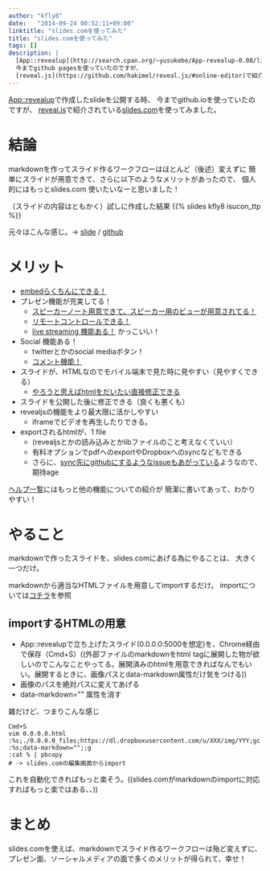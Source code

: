 ```yaml
---
author: "kfly8"
date:   "2014-09-24 00:52:11+09:00"
linktitle: "slides.comを使ってみた"
title: "slides.comを使ってみた"
tags: []
description: |
  [App::revealup](http://search.cpan.org/~yusukebe/App-revealup-0.08/lib/App/revealup.pm)で作成したslideを公開する時、
  今までgithub pagesを使っていたのですが、
  [reveal.js](https://github.com/hakimel/reveal.js/#online-editor)で紹介されているslides.comを使ってみました。
---
```


[App::revealup](http://search.cpan.org/~yusukebe/App-revealup-0.08/lib/App/revealup.pm)で作成したslideを公開する時、
今までgithub.ioを使っていたのですが、
[reveal.js](https://github.com/hakimel/reveal.js/#online-editor)で紹介されている[slides.com](http://slides.com/)を使ってみました。

# 結論
markdownを作ってスライド作るワークフローはほとんど（後述）変えずに
簡単にスライドが用意できて、さらに以下のようなメリットがあったので、
個人的にはもっとslides.com 使いたいなーと思いました！


（スライドの内容はともかく）試しに作成した結果
{{% slides kfly8 isucon_ttp %}}

元々はこんな感じ。->
[slide](http://kfly8.github.io/doc/2014-09-17_gotandapm/) /
[github](https://github.com/kfly8/doc/tree/gh-pages/2014-09-17_gotandapm)


# メリット

* [embedらくちんにできる！](http://help.slides.com/knowledgebase/articles/254996-embedding-decks)
* プレゼン機能が充実してる！
  * [スピーカーノート用意できて、スピーカー用のビューが用意されてる！](http://help.slides.com/knowledgebase/articles/333923)
  * [リモートコントロールできる！](http://help.slides.com/knowledgebase/articles/333925-remote-control)
  * [live streaming 機能ある！](http://help.slides.com/knowledgebase/articles/333924-live-streaming) かっこいい！
* Social 機能ある！
  * twitterとかのsocial mediaボタン！
  * [コメント機能！](http://help.slides.com/knowledgebase/articles/255205-comments)
* スライドが、HTMLなのでモバイル端末で見た時に見やすい（見やすくできる）
  * [やろうと思えばhtmlをだいたい直接修正できる](http://help.slides.com/knowledgebase/articles/405697-custom-html)
* スライドを公開した後に修正できる（良くも悪くも）
* revealjsの機能をより最大限に活かしやすい
  * iframeでビデオを再生したりできる。
* exportされるhtmlが、1 file
  * (revealjsとかの読み込みとかlibファイルのこと考えなくていい）
  * 有料オプションでpdfへのexportやDropboxへのsyncなどもできる
  * さらに、[sync先にgithubにするようなissueもあがっている](http://help.slides.com/forums/175819-general/suggestions/3173469-github-integration)ようなので、期待age



[ヘルプ一覧](http://help.slides.com/knowledgebase)にはもっと他の機能についての紹介が
簡潔に書いてあって、わかりやすい！



# やること

markdownで作ったスライドを、slides.comにあげる為にやることは、
大きく一つだけ。

markdownから適当なHTMLファイルを用意してimportするだけ。
importについては[コチラ](http://help.slides.com/knowledgebase/articles/271213-import-from-reveal-js)を参照

## importするHTMLの用意

* App::revealupで立ち上げたスライド(0.0.0.0:5000を想定)を、Chrome経由で保存（Cmd+S）((外部ファイルのmarkdownをhtml tagに展開した物が欲しいのでこんなことやってる。展開済みのhtmlを用意できればなんでもいい。展開するときに、画像パスとdata-markdown属性だけ気をつける))
* 画像のパスを絶対パスに変えてあげる
* data-markdown="" 属性を消す

雑だけど、つまりこんな感じ

```
Cmd+S
vim 0.0.0.0.html
:%s;./0.0.0.0_files;https://dl.dropboxusercontent.com/u/XXX/img/YYY;gc
:%s;data-markdown="";;g
:cat % | pbcopy
# -> slides.comの編集画面からimport
```

これを自動化できればもっと楽そう。((slides.comがmarkdownのimportに対応すればもっと楽ではある、、))

# まとめ

slides.comを使えば、markdownでスライド作るワークフローは殆ど変えずに、
プレゼン面、ソーシャルメディアの面で多くのメリットが得られて、幸せ！


